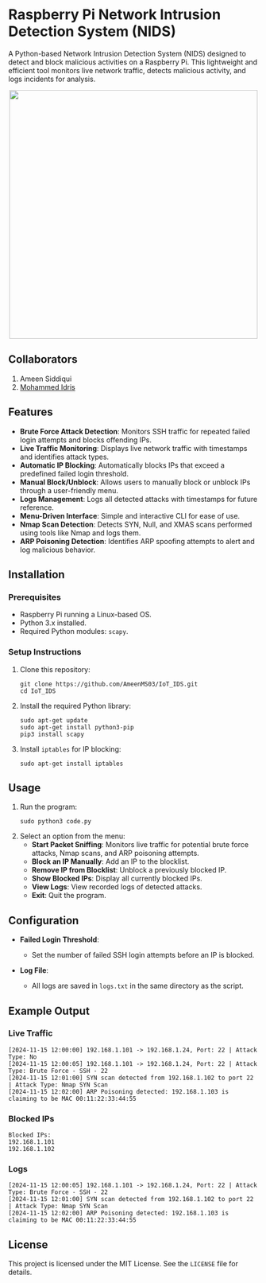 
# **Raspberry Pi Network Intrusion Detection System (NIDS)**

A Python-based Network Intrusion Detection System (NIDS) designed to detect and block malicious activities on a Raspberry Pi. This lightweight and efficient tool monitors live network traffic, detects malicious activity, and logs incidents for analysis.

<p align="center">
  <img src="https://github.com/user-attachments/assets/1a827374-d89f-4b3d-8f6a-2034264f732e" width="500">
</p>



## **Collaborators**
1. Ameen Siddiqui
2. [Mohammed Idris](https://github.com/mczdj) 

## **Features**
- **Brute Force Attack Detection**: Monitors SSH traffic for repeated failed login attempts and blocks offending IPs.
- **Live Traffic Monitoring**: Displays live network traffic with timestamps and identifies attack types.
- **Automatic IP Blocking**: Automatically blocks IPs that exceed a predefined failed login threshold.
- **Manual Block/Unblock**: Allows users to manually block or unblock IPs through a user-friendly menu.
- **Logs Management**: Logs all detected attacks with timestamps for future reference.
- **Menu-Driven Interface**: Simple and interactive CLI for ease of use.
- **Nmap Scan Detection**: Detects SYN, Null, and XMAS scans performed using tools like Nmap and logs them.
- **ARP Poisoning Detection**: Identifies ARP spoofing attempts to alert and log malicious behavior.

## **Installation**

### **Prerequisites**
- Raspberry Pi running a Linux-based OS.
- Python 3.x installed.
- Required Python modules: `scapy`.

### **Setup Instructions**
1. Clone this repository:
   ```
   git clone https://github.com/AmeenMS03/IoT_IDS.git
   cd IoT_IDS
   ```
2. Install the required Python library:
   ```
   sudo apt-get update
   sudo apt-get install python3-pip
   pip3 install scapy
   ```
3. Install `iptables` for IP blocking:
   ```
   sudo apt-get install iptables
   ```

## **Usage**

1. Run the program:
   ```
   sudo python3 code.py
   ```
2. Select an option from the menu:
   - **Start Packet Sniffing**: Monitors live traffic for potential brute force attacks, Nmap scans, and ARP poisoning attempts.
   - **Block an IP Manually**: Add an IP to the blocklist.
   - **Remove IP from Blocklist**: Unblock a previously blocked IP.
   - **Show Blocked IPs**: Display all currently blocked IPs.
   - **View Logs**: View recorded logs of detected attacks.
   - **Exit**: Quit the program.

## **Configuration**

- **Failed Login Threshold**:
  - Set the number of failed SSH login attempts before an IP is blocked.

- **Log File**:
  - All logs are saved in `logs.txt` in the same directory as the script.

## **Example Output**

### **Live Traffic**
```
[2024-11-15 12:00:00] 192.168.1.101 -> 192.168.1.24, Port: 22 | Attack Type: No
[2024-11-15 12:00:05] 192.168.1.101 -> 192.168.1.24, Port: 22 | Attack Type: Brute Force - SSH - 22
[2024-11-15 12:01:00] SYN scan detected from 192.168.1.102 to port 22 | Attack Type: Nmap SYN Scan
[2024-11-15 12:02:00] ARP Poisoning detected: 192.168.1.103 is claiming to be MAC 00:11:22:33:44:55
```

### **Blocked IPs**
```
Blocked IPs:
192.168.1.101
192.168.1.102
```

### **Logs**
```
[2024-11-15 12:00:05] 192.168.1.101 -> 192.168.1.24, Port: 22 | Attack Type: Brute Force - SSH - 22
[2024-11-15 12:01:00] SYN scan detected from 192.168.1.102 to port 22 | Attack Type: Nmap SYN Scan
[2024-11-15 12:02:00] ARP Poisoning detected: 192.168.1.103 is claiming to be MAC 00:11:22:33:44:55
```

## **License**

This project is licensed under the MIT License. See the `LICENSE` file for details.
